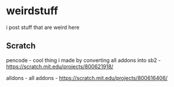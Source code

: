 # weirdstuff


i post stuff that are weird here


## Scratch

pencode - cool thing i made by converting all addons into sb2 - https://scratch.mit.edu/projects/800621918/


alldons - all addons - https://scratch.mit.edu/projects/800616406/
